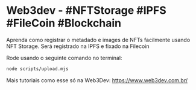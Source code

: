 # Web3dev - #NFTStorage #IPFS #FileCoin #Blockchain
Aprenda como registrar o metadado e images de NFTs facilmente usando NFT Storage. Será registrado na IPFS e fixado na Filecoin

Rode usando o seguinte comando no terminal:
```bash
node scripts/upload.mjs
```

Mais tutoriais como esse só na Web3Dev:
https://www.web3dev.com.br/
